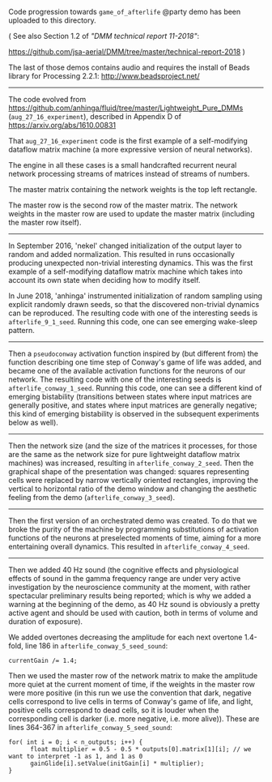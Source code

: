 Code progression towards `game_of_afterlife` @party demo has been uploaded to this directory.

( See also Section 1.2 of _"DMM technical report 11-2018"_:

https://github.com/jsa-aerial/DMM/tree/master/technical-report-2018 )

The last of those demos contains audio and requires the install of Beads library for Processing 2.2.1: http://www.beadsproject.net/

---

The code evolved from https://github.com/anhinga/fluid/tree/master/Lightweight_Pure_DMMs (`aug_27_16_experiment`), described in Appendix D of https://arxiv.org/abs/1610.00831

That `aug_27_16_experiment` code is the first example of a self-modifying dataflow matrix machine (a more expressive version of neural networks).

The engine in all these cases is a small handcrafted recurrent neural network processing streams of matrices instead of streams of numbers.

The master matrix containing the network weights is the top left rectangle.

The master row is the second row of the master matrix. The network weights in the master row are used to update the master matrix (including the master row itself).

---

In September 2016, 'nekel' changed initialization of the output layer to random and added normalization. This resulted in runs occasionally producing unexpected non-trivial interesting dynamics. This was the first example of a self-modifying dataflow matrix machine which takes into account its own state when deciding how to modify itself.

In June 2018, 'anhinga' instrumented initialization of random sampling using explicit randomly drawn seeds, so that the discovered non-trivial dynamics can be reproduced. The resulting code with one of the interesting seeds is `afterlife_9_1_seed`. Running this code, one can see emerging wake-sleep pattern.

---

Then a `pseudoconway` activation function inspired by (but different from) the function describing one time step of Conway's game of life was added, and became one of the available activation functions for the neurons of our network. The resulting code with one of the interesting seeds is `afterlife_conway_1_seed`. Running this code, one can see a different kind of emerging bistability (transitions between states where input matrices are generally positive, and states where input matrices are generally negative; this kind of emerging bistability is observed in the subsequent experiments below as well).

---

Then the network size (and the size of the matrices it processes, for those are the same as the network size for pure lightweight dataflow matrix machines) was increased, resulting in `afterlife_conway_2_seed`. Then the graphical shape of the presentation was changed: squares representing cells were replaced by narrow vertically oriented rectangles, improving the vertical to horizontal ratio of the demo window and changing the aesthetic feeling from the demo (`afterlife_conway_3_seed`).

---

Then the first version of an orchestrated demo was created. To do that we broke the purity of the machine by programming substitutions of activation functions of the neurons at preselected moments of time, aiming for a more entertaining overall dynamics. This resulted in `afterlife_conway_4_seed`.

---

Then we added 40 Hz sound (the cognitive effects and physiological effects of sound in the gamma frequency range are under very active investigation by the neuroscience community at the moment, with rather spectacular preliminary results being reported; which is why we added a warning at the beginning of the demo, as 40 Hz sound is obviously a pretty active agent and should be used with caution, both in terms of volume and duration of exposure).

We added overtones decreasing the amplitude for each next overtone 1.4-fold, line 186 in `afterlife_conway_5_seed_sound`: 

```processing
currentGain /= 1.4;
```

Then we used the master row of the network matrix to make the amplitude more quiet at the current moment of time, if the weights in the master row were more positive (in this run we use the convention that dark, negative cells correspond to live cells in terms of Conway's game of life, and light, positive cells correspond to dead cells, so it is louder when the corresponding cell is darker (i.e. more negative, i.e. more alive)). These are lines 364-367 in `afterlife_conway_5_seed_sound`:

```processing
for( int i = 0; i < n_outputs; i++) {
      float multiplier = 0.5 - 0.5 * outputs[0].matrix[1][i]; // we want to interpret -1 as 1, and 1 as 0
      gainGlide[i].setValue(initGain[i] * multiplier);
}
```

